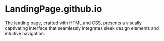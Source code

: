 # LandingPage.github.io
The landing page, crafted with HTML and CSS, presents a visually captivating interface that seamlessly integrates sleek design elements and intuitive navigation. 

